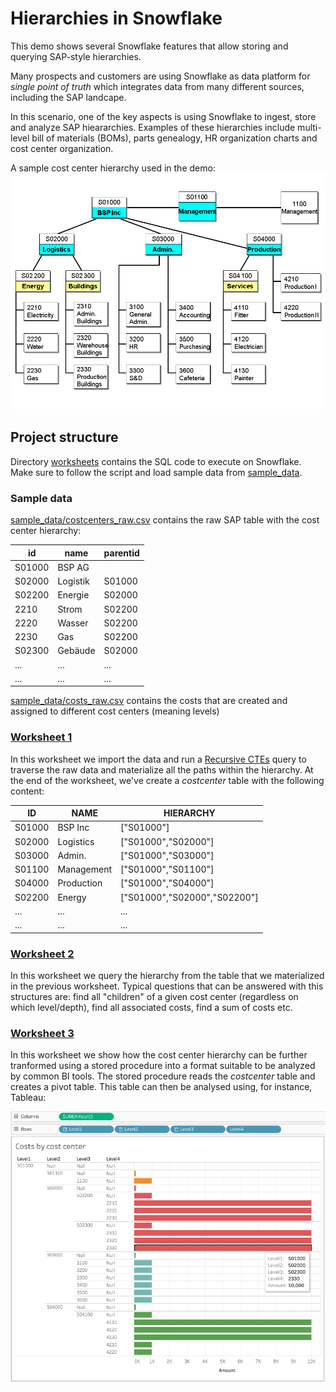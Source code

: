 # Hierarchies in Snowflake
This demo shows several Snowflake features that allow storing and querying SAP-style hierarchies.

Many prospects and customers are using Snowflake as data platform for
_single point of truth_ which integrates data from many different sources, including the SAP landcape.

In this scenario, one of the key aspects is using Snowflake to ingest, store and analyze SAP hieararchies. Examples of these hierarchies include multi-level bill of materials (BOMs), parts genealogy, HR organization charts and cost center organization.

A sample cost center hierarchy used in the demo:
![](/images/CostCenterHierarchy_en.png)


## Project structure

Directory [worksheets](/worksheets/) contains the SQL code to execute on Snowflake. Make sure to follow the script and load sample data from [sample_data](/sample_data/).

### Sample data

[sample_data/costcenters_raw.csv](/sample_data/costcenters_raw.csv) contains the raw SAP table with the cost center hierarchy:

| id | name | parentid |
| --- | --- | ------
 | S01000 | BSP AG | |
| S02000| Logistik | S01000 |
| S02200| Energie | S02000 |
| 2210| Strom | S02200 |
| 2220| Wasser | S02200 |
| 2230| Gas | S02200 |
| S02300| Gebäude | S02000 |
| ...| ... | ... |
| ...| ... | ... |

[sample_data/costs_raw.csv](/sample_data/costs_raw.csv) contains the costs that are created and assigned to different cost centers (meaning levels)


### [Worksheet 1](/worksheets/Hierarchies%20Worksheet%20I.sql)

In this worksheet we import the data and run a  [Recursive CTEs]([docs.snowflake.com/](https://docs.snowflake.com/en/user-guide/queries-cte.html#recursive-ctes-and-hierarchical-data)) query to traverse the raw data and materialize all the paths within the hierarchy. At the end of the worksheet, we've create a _costcenter_ table with the following content:

ID|NAME|HIERARCHY
---|---|---
S01000|BSP Inc|["S01000"]
S02000|Logistics|["S01000","S02000"]
S03000|Admin.|["S01000","S03000"]
S01100|Management|["S01000","S01100"]
S04000|Production|["S01000","S04000"]
S02200|Energy|["S01000","S02000","S02200"]
...|...|...
...|...|...

### [Worksheet 2](/worksheets/Hierarchies%20Worksheet%20II.sql)

In this worksheet we query the hierarchy from the table that we materialized in the previous worksheet. Typical questions that can be answered with this structures are: find all "children" of a given cost center (regardless on which level/depth), find all associated costs, find a sum of costs etc.

### [Worksheet 3](/worksheets/Hierarchies%20Worksheet%20III.sql)

In this worksheet we show how the cost center hierarchy can be further tranformed using a stored procedure into a format suitable to be analyzed by common BI tools. The stored procedure reads the _costcenter_ table and creates a pivot table. This table can then be analysed using, for instance, Tableau:

![tableau](images/tableau%20hierarchy%20analysis.png)
